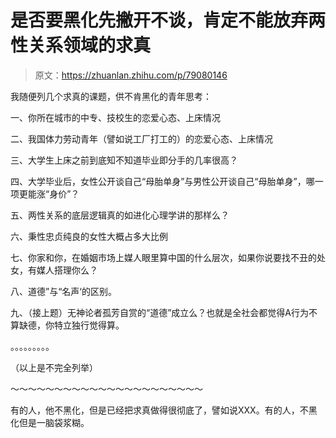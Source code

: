 # 是否要黑化先撇开不谈，肯定不能放弃两性关系领域的求真

> 原文：<https://zhuanlan.zhihu.com/p/79080146>

我随便列几个求真的课题，供不肯黑化的青年思考：

一、你所在城市的中专、技校生的恋爱心态、上床情况

二、我国体力劳动青年（譬如说工厂打工的）的恋爱心态、上床情况

三、大学生上床之前到底知不知道毕业即分手的几率很高？

四、大学毕业后，女性公开谈自己“母胎单身”与男性公开谈自己“母胎单身”，哪一项更能涨“身价”？

五、两性关系的底层逻辑真的如进化心理学讲的那样么？

六、秉性忠贞纯良的女性大概占多大比例

七、你家和你，在婚姻市场上媒人眼里算中国的什么层次，如果你说要找不丑的处女，有媒人搭理你么？

八、道德”与“名声‘的区别。

九、（接上题）无神论者孤芳自赏的“道德”成立么？也就是全社会都觉得A行为不算缺德，你特立独行觉得算。

。。。。。。。。。

（以上是不完全列举）

～～～～～～～～～～～～～～～～～～～～～～

有的人，他不黑化，但是已经把求真做得很彻底了，譬如说XXX。有的人，不黑化但是一脑袋浆糊。